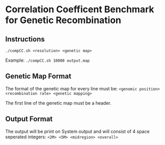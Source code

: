 # Correlation Coefficent Benchmark for Genetic Recombination
## Instructions
`./compCC.sh <resolution> <genetic map>`

Example: `./compCC.sh 10000 output.map`

## Genetic Map Format
The format of the genetic map for every line must be:
`<genomic position> <recombination rate> <genetic mapping>`

The first line of the genetic map must be a header.

## Output Format
The output will be print on System output and will consist of 4 space seperated integers:
`<2M> <5M> <midregion> <overall>`

